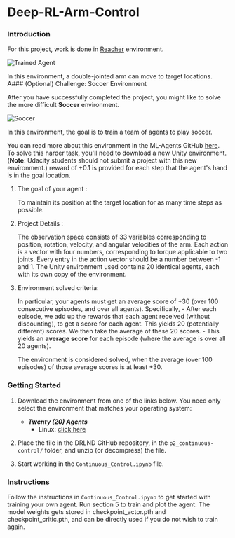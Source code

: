 # Deep-RL-Arm-Control

[//]: # (Image References)

[image1]: https://user-images.githubusercontent.com/10624937/43851024-320ba930-9aff-11e8-8493-ee547c6af349.gif "Trained Agent"
[image2]: https://user-images.githubusercontent.com/10624937/43851646-d899bf20-9b00-11e8-858c-29b5c2c94ccc.png "Crawler"

### Introduction

For this project, work is done in [Reacher](https://github.com/Unity-Technologies/ml-agents/blob/master/docs/Learning-Environment-Examples.md#reacher) environment.

![Trained Agent][image1]

In this environment, a double-jointed arm can move to target locations. A### (Optional) Challenge: Soccer Environment

After you have successfully completed the project, you might like to solve the more difficult **Soccer** environment. 

![Soccer][image2]

In this environment, the goal is to train a team of agents to play soccer.  

You can read more about this environment in the ML-Agents GitHub [here](https://github.com/Unity-Technologies/ml-agents/blob/master/docs/Learning-Environment-Examples.md#soccer-twos).  To solve this harder task, you'll need to download a new Unity environment.  (**Note**: Udacity students should not submit a project with this new environment.) reward of +0.1 is provided for each step that the agent's hand is in the goal location. 

1. The goal of your agent :  

    To maintain its position at the target location for as many time steps as possible.

2. Project Details : 

    The observation space consists of 33 variables corresponding to position, rotation, velocity, and angular velocities of the arm. Each action is a vector with four numbers, corresponding to torque applicable to two joints. Every entry in the action vector should be a number between -1 and 1. The Unity environment used contains 20 identical agents, each with its own copy of the environment.  

3. Environment solved criteria:

    In particular, your agents must get an average score of +30 (over 100 consecutive episodes, and over all agents).  Specifically,
        - After each episode, we add up the rewards that each agent received (without discounting), to get a score for each agent.  This yields 20 (potentially different) scores.  We then take the average of these 20 scores. 
        - This yields an **average score** for each episode (where the average is over all 20 agents).

    The environment is considered solved, when the average (over 100 episodes) of those average scores is at least +30. 

### Getting Started

1. Download the environment from one of the links below.  You need only select the environment that matches your operating system:

    - **_Twenty (20) Agents_**
        - Linux: [click here](https://s3-us-west-1.amazonaws.com/udacity-drlnd/P2/Reacher/Reacher_Linux.zip)

2. Place the file in the DRLND GitHub repository, in the `p2_continuous-control/` folder, and unzip (or decompress) the file. 

3. Start working in the `Continuous_Control.ipynb` file.

### Instructions

Follow the instructions in `Continuous_Control.ipynb` to get started with training your own agent. Run section 5 to train and plot the agent. The model weights gets stored in checkpoint_actor.pth and checkpoint_critic.pth, and can be directly used if you do not wish to train again.


